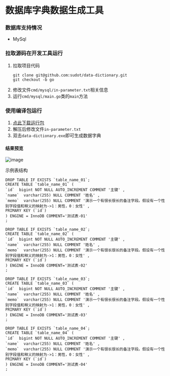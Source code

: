 # 数据库字典数据生成工具

### 数据库支持情况
- MySql

### 拉取源码在开发工具运行
1. 拉取项目代码
    ```
    git clone git@github.com:sudot/data-dictionary.git
    git checkout -b go
    ```
2. 修改文件`cmd/mysql/in-parameter.txt`相关信息
3. 运行`cmd/mysql/main.go`类的`main`方法

### 使用编译包运行
1. [点此下载运行包](https://github.com/sudot/data-dictionary/releases/download/v2.0/data-dictionary-2.0-release.zip)
2. 解压后修改文件`in-parameter.txt`
3. 双击`data-dictionary.exe`即可生成数据字典

#### 结果预览
![image](images/data-dictionary.gif)

示例表结构
```
DROP TABLE IF EXISTS `table_name_01`;
CREATE TABLE `table_name_01` (
`id`  bigint NOT NULL AUTO_INCREMENT COMMENT '主键' ,
`name`  varchar(255) NULL COMMENT '姓名' ,
`memo`  varchar(255) NULL COMMENT '演示一个有很长很长的备注字段。假设有一个性别字段值和释义的映射为->1：男性，0：女性' ,
PRIMARY KEY (`id`)
) ENGINE = InnoDB COMMENT='测试表-01'
;

DROP TABLE IF EXISTS `table_name_02`;
CREATE TABLE `table_name_02` (
`id`  bigint NOT NULL AUTO_INCREMENT COMMENT '主键' ,
`name`  varchar(255) NULL COMMENT '姓名' ,
`memo`  varchar(255) NULL COMMENT '演示一个有很长很长的备注字段。假设有一个性别字段值和释义的映射为->1：男性，0：女性' ,
PRIMARY KEY (`id`)
) ENGINE = InnoDB COMMENT='测试表-02'
;

DROP TABLE IF EXISTS `table_name_03`;
CREATE TABLE `table_name_03` (
`id`  bigint NOT NULL AUTO_INCREMENT COMMENT '主键' ,
`name`  varchar(255) NULL COMMENT '姓名' ,
`memo`  varchar(255) NULL COMMENT '演示一个有很长很长的备注字段。假设有一个性别字段值和释义的映射为->1：男性，0：女性' ,
PRIMARY KEY (`id`)
) ENGINE = InnoDB COMMENT='测试表-03'
;

DROP TABLE IF EXISTS `table_name_04`;
CREATE TABLE `table_name_04` (
`id`  bigint NOT NULL AUTO_INCREMENT COMMENT '主键' ,
`name`  varchar(255) NULL COMMENT '姓名' ,
`memo`  varchar(255) NULL COMMENT '演示一个有很长很长的备注字段。假设有一个性别字段值和释义的映射为->1：男性，0：女性' ,
PRIMARY KEY (`id`)
) ENGINE = InnoDB COMMENT='测试表-04'
;
```
